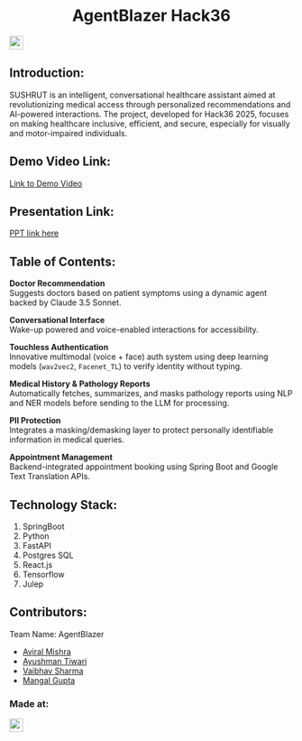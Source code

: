 <h1 align="center">AgentBlazer Hack36</h1>
<p align="center">
</p>

<a href="https://hack36.com"> <img src="https://postimage.me/images/2025/04/19/built-at-hack36.png" height=24px> </a>


## Introduction:
SUSHRUT is an intelligent, conversational healthcare assistant aimed at revolutionizing medical access through personalized recommendations and AI-powered interactions. The project, developed for Hack36 2025, focuses on making healthcare inclusive, efficient, and secure, especially for visually and motor-impaired individuals.
  
## Demo Video Link:
  <a href="https://www.youtube.com/watch?v=uSkx4GsY2pU">Link to Demo Video</a>
  
## Presentation Link:
  <a href="https://mnnitedu-my.sharepoint.com/:p:/g/personal/aviral_20225017_mnnit_ac_in/EXHky5RqMJVEjeci-eijiMEBqsO5i-dmDO7DCwvru2mQWg?e=PHj3ua"> PPT link here </a>
  
  
## Table of Contents:
  **Doctor Recommendation**  
  Suggests doctors based on patient symptoms using a dynamic agent backed by Claude 3.5 Sonnet.

 **Conversational Interface**  
  Wake-up powered and voice-enabled interactions for accessibility.

 **Touchless Authentication**  
  Innovative multimodal (voice + face) auth system using deep learning models (`wav2vec2`, `Facenet_TL`) to verify identity without typing.
 
 **Medical History & Pathology Reports**  
  Automatically fetches, summarizes, and masks pathology reports using NLP and NER models before sending to the LLM for processing.

**PII Protection**  
  Integrates a masking/demasking layer to protect personally identifiable information in medical queries.

 **Appointment Management**  
  Backend-integrated appointment booking using Spring Boot and Google Text Translation APIs.
## Technology Stack:
  1) SpringBoot
  2) Python
  3) FastAPI
  4) Postgres SQL
  5) React.js
  6) Tensorflow
  7) Julep
  

## Contributors:

Team Name: AgentBlazer

* [Aviral Mishra](https://github.com/aviral-mishra-1008)
* [Ayushman Tiwari](https://github.com/Ayushman444)
* [Vaibhav Sharma](https://github.com/IWantToBeVS)
* [Mangal Gupta](https://github.com/mangalgithub)


### Made at:
<a href="https://hack36.com"> <img src="https://postimage.me/images/2025/04/19/built-at-hack36.png" height=24px> </a>
